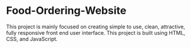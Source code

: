 # Food-Ordering-Website
This project is mainly focused on creating simple to use, clean, attractive, fully responsive front end user interface. This project is built using HTML, CSS, and JavaScript.

